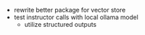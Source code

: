 - rewrite better package for vector store
- test instructor calls with local ollama model
  - utilize structured outputs